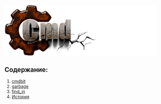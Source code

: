 ﻿
![logo](cmd25.png)

Содержание:
-----------

1) [cmdbit](000-cmdbit.md)  
2) [garbage](001-garbage.md)  
3) [find_in](002-find_in.md)  
4) [История](history.md)  


